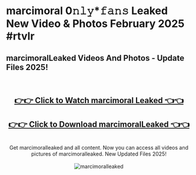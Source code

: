 # marcimoral 0𝚗𝚕𝚢*𝚏𝚊𝚗𝚜 Leaked New Video & Photos February 2025 #rtvlr

<h2>marcimoralLeaked Videos And Photos - Update Files 2025!</h2>
<br>
<div align="center">
<h2><a href="https://mediaupload.pro?title=marcimoral&ref=11F" rel="nofollow">👉👉 Click to Watch marcimoral Leaked 👈👈</a></h2>
<h2><a href="https://mediaupload.pro?title=marcimoral&ref=11F" rel="nofollow">👉👉 Click to Download marcimoralLeaked 👈👈</a></h2>
<br>
Get marcimoralleaked and all content. Now you can access all videos and pictures of marcimoralleaked. New Updated Files 2025!
<br>
<br>
<a href="https://mediaupload.pro?title=marcimoral&ref=11F" rel="nofollow" data-target="animated-image.originalLink"><img src="https://i.ibb.co/Gkj2r4b/banner.png" alt="marcimoralleaked" style="max-width: 100%; display: inline-block;" data-target="animated-image.originalImage"></a>
</div>
<br>

